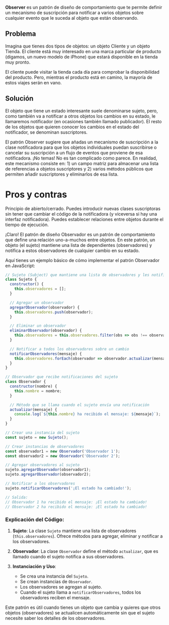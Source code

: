 **Observer** es un patrón de diseño de comportamiento que te permite definir un mecanismo de suscripción para notificar a varios objetos sobre cualquier evento que le suceda al objeto que están observando.


## Problema
Imagina que tienes dos tipos de objetos: un objeto Cliente y un objeto Tienda. El cliente está muy interesado en una marca particular de producto (digamos, un nuevo modelo de iPhone) que estará disponible en la tienda muy pronto.

El cliente puede visitar la tienda cada día para comprobar la disponibilidad del producto. Pero, mientras el producto está en camino, la mayoría de estos viajes serán en vano.

## Solución
El objeto que tiene un estado interesante suele denominarse sujeto, pero, como también va a notificar a otros objetos los cambios en su estado, le llamaremos notificador (en ocasiones también llamado publicador). El resto de los objetos que quieren conocer los cambios en el estado del notificador, se denominan suscriptores.

El patrón Observer sugiere que añadas un mecanismo de suscripción a la clase notificadora para que los objetos individuales puedan suscribirse o cancelar su suscripción a un flujo de eventos que proviene de esa notificadora. ¡No temas! No es tan complicado como parece. En realidad, este mecanismo consiste en: 1) un campo matriz para almacenar una lista de referencias a objetos suscriptores y 2) varios métodos públicos que permiten añadir suscriptores y eliminarlos de esa lista.

# Pros y contras
 Principio de abierto/cerrado. Puedes introducir nuevas clases suscriptoras sin tener que cambiar el código de la notificadora (y viceversa si hay una interfaz notificadora).
 Puedes establecer relaciones entre objetos durante el tiempo de ejecución.


¡Claro! El patrón de diseño Observador es un patrón de comportamiento que define una relación uno-a-muchos entre objetos. En este patrón, un objeto (el sujeto) mantiene una lista de dependientes (observadores) y notifica a estos observadores de cualquier cambio en su estado.

Aquí tienes un ejemplo básico de cómo implementar el patrón Observador en JavaScript:

```javascript
// Sujeto (Subject) que mantiene una lista de observadores y les notifica sobre cambios
class Sujeto {
  constructor() {
    this.observadores = [];
  }

  // Agregar un observador
  agregarObservador(observador) {
    this.observadores.push(observador);
  }

  // Eliminar un observador
  eliminarObservador(observador) {
    this.observadores = this.observadores.filter(obs => obs !== observador);
  }

  // Notificar a todos los observadores sobre un cambio
  notificarObservadores(mensaje) {
    this.observadores.forEach(observador => observador.actualizar(mensaje));
  }
}

// Observador que recibe notificaciones del sujeto
class Observador {
  constructor(nombre) {
    this.nombre = nombre;
  }

  // Método que se llama cuando el sujeto envía una notificación
  actualizar(mensaje) {
    console.log(`${this.nombre} ha recibido el mensaje: ${mensaje}`);
  }
}

// Crear una instancia del sujeto
const sujeto = new Sujeto();

// Crear instancias de observadores
const observador1 = new Observador('Observador 1');
const observador2 = new Observador('Observador 2');

// Agregar observadores al sujeto
sujeto.agregarObservador(observador1);
sujeto.agregarObservador(observador2);

// Notificar a los observadores
sujeto.notificarObservadores('¡El estado ha cambiado!');

// Salida:
// Observador 1 ha recibido el mensaje: ¡El estado ha cambiado!
// Observador 2 ha recibido el mensaje: ¡El estado ha cambiado!
```

### Explicación del Código:

1. **Sujeto**: La clase `Sujeto` mantiene una lista de observadores (`this.observadores`). Ofrece métodos para agregar, eliminar y notificar a los observadores.

2. **Observador**: La clase `Observador` define el método `actualizar`, que es llamado cuando el sujeto notifica a sus observadores.

3. **Instanciación y Uso**:
   - Se crea una instancia del `Sujeto`.
   - Se crean instancias de `Observador`.
   - Los observadores se agregan al sujeto.
   - Cuando el sujeto llama a `notificarObservadores`, todos los observadores reciben el mensaje.

Este patrón es útil cuando tienes un objeto que cambia y quieres que otros objetos (observadores) se actualicen automáticamente sin que el sujeto necesite saber los detalles de los observadores.